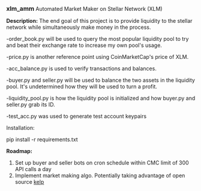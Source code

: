 <font size=3>**xlm_amm**</font>
 Automated Market Maker on Stellar Network (XLM)

**Description:**
The end goal of this project is to provide liquidity to the stellar network while simultaneously make money in the process.

-order_book.py will be used to query the most popular liquidity pool to try and beat their exchange rate to increase my own pool's usage.

-price.py is another reference point using CoinMarketCap's price of XLM.

-acc_balance.py is used to verify transactions and balances.

-buyer.py and seller.py will be used to balance the two assets in the liquidity pool. It's undetermined how they will be used to turn a profit.

-liquidity_pool.py is how the liquidity pool is initialized and how buyer.py and seller.py grab its ID.

-test_acc.py was used to generate test account keypairs

Installation:

pip install -r requirements.txt

**Roadmap:**
 1) Set up buyer and seller bots on cron schedule within CMC limit of 300 API calls a day
 2) Implement market making algo. Potentially taking advantage of open source [kelp](https://github.com/stellar/kelp)
